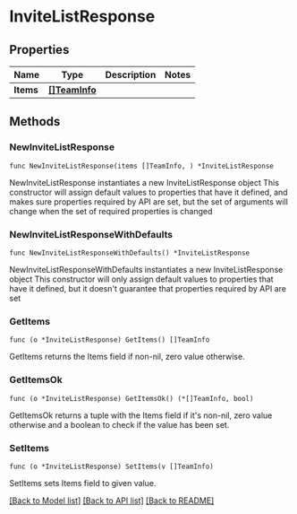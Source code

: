 # InviteListResponse

## Properties

Name | Type | Description | Notes
------------ | ------------- | ------------- | -------------
**Items** | [**[]TeamInfo**](TeamInfo.md) |  | 

## Methods

### NewInviteListResponse

`func NewInviteListResponse(items []TeamInfo, ) *InviteListResponse`

NewInviteListResponse instantiates a new InviteListResponse object
This constructor will assign default values to properties that have it defined,
and makes sure properties required by API are set, but the set of arguments
will change when the set of required properties is changed

### NewInviteListResponseWithDefaults

`func NewInviteListResponseWithDefaults() *InviteListResponse`

NewInviteListResponseWithDefaults instantiates a new InviteListResponse object
This constructor will only assign default values to properties that have it defined,
but it doesn't guarantee that properties required by API are set

### GetItems

`func (o *InviteListResponse) GetItems() []TeamInfo`

GetItems returns the Items field if non-nil, zero value otherwise.

### GetItemsOk

`func (o *InviteListResponse) GetItemsOk() (*[]TeamInfo, bool)`

GetItemsOk returns a tuple with the Items field if it's non-nil, zero value otherwise
and a boolean to check if the value has been set.

### SetItems

`func (o *InviteListResponse) SetItems(v []TeamInfo)`

SetItems sets Items field to given value.



[[Back to Model list]](../README.md#documentation-for-models) [[Back to API list]](../README.md#documentation-for-api-endpoints) [[Back to README]](../README.md)



